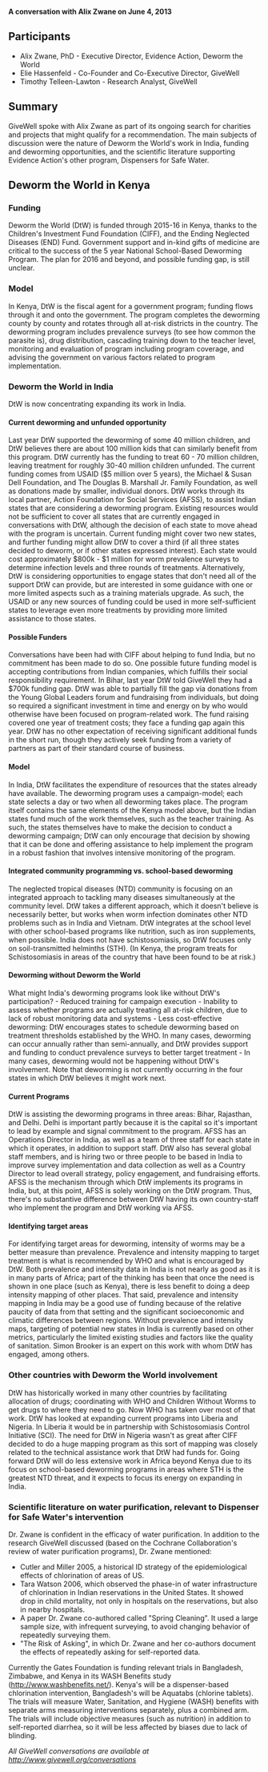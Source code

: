 **A conversation with Alix Zwane on June 4, 2013**

## Participants

* Alix Zwane, PhD - Executive Director, Evidence Action, Deworm the World
* Elie Hassenfeld - Co-Founder and Co-Executive Director, GiveWell
* Timothy Telleen-Lawton - Research Analyst, GiveWell

## Summary

GiveWell spoke with Alix Zwane as part of its ongoing search for charities and projects that might qualify for a recommendation. The main subjects of discussion were the nature of Deworm the World's work in India, funding and deworming opportunities, and the scientific literature supporting Evidence Action's other program, Dispensers for Safe Water.

## Deworm the World in Kenya

### Funding

Deworm the World (DtW) is funded through 2015-16 in Kenya, thanks to the Children's Investment Fund Foundation (CIFF), and the Ending Neglected Diseases (END) Fund. Government support and in-kind gifts of medicine are critical to the success of the 5 year National School-Based Deworming Program. The plan for 2016 and beyond, and possible funding gap, is still unclear.

### Model

In Kenya, DtW is the fiscal agent for a government program; funding flows through it and onto the government. The program completes the deworming county by county and rotates through all at-risk districts in the country. The deworming program includes prevalence surveys (to see how common the parasite is), drug distribution, cascading training down to the teacher level, monitoring and evaluation of program including program coverage, and advising the government on various factors related to program implementation.

### Deworm the World in India

DtW is now concentrating expanding its work in India.

#### Current deworming and unfunded opportunity

Last year DtW supported the deworming of some 40 million children, and DtW believes there are about 100 million kids that can similarly benefit from this program. DtW currently has the funding to treat 60 - 70 million children, leaving treatment for roughly 30-40 million children unfunded. The current funding comes from USAID ($5 million over 5 years), the Michael & Susan Dell Foundation, and The Douglas B. Marshall Jr. Family Foundation, as well as donations made by smaller, individual donors. DtW works through its local partner, Action Foundation for Social Services (AFSS), to assist Indian states that are considering a deworming program. Existing resources would not be sufficient to cover all states that are currently engaged in conversations with DtW, although the decision of each state to move ahead with the program is uncertain. Current funding might cover two new states, and further funding might allow DtW to cover a third (if all three states decided to deworm, or if other states expressed interest). Each state would cost approximately $800k - $1 million for worm prevalence surveys to determine infection levels and three rounds of treatments. Alternatively, DtW is considering opportunities to engage states that don't need all of the support DtW can provide, but are interested in some guidance with one or more limited aspects such as a training materials upgrade. As such, the USAID or any new sources of funding could be used in more self-sufficient states to leverage even more treatments by providing more limited assistance to those states.

#### Possible Funders

Conversations have been had with CIFF about helping to fund India, but no commitment has been made to do so. One possible future funding model is accepting contributions from Indian companies, which fulfills their social responsibility requirement. In Bihar, last year DtW told GiveWell they had a $700k funding gap. DtW was able to partially fill the gap via donations from the Young Global Leaders forum and fundraising from individuals, but doing so required a significant investment in time and energy on by who would otherwise have been focused on program-related work. The fund raising covered one year of treatment costs; they face a funding gap again this year. DtW has no other expectation of receiving significant additional funds in the short run, though they actively seek funding from a variety of partners as part of their standard course of business.

#### Model

In India, DtW facilitates the expenditure of resources that the states already have available. The deworming program uses a campaign-model; each state selects a day or two when all deworming takes place. The program itself contains the same elements of the Kenya model above, but the Indian states fund much of the work themselves, such as the teacher training. As such, the states themselves have to make the decision to conduct a deworming campaign; DtW can only encourage that decision by showing that it can be done and offering assistance to help implement the program in a robust fashion that involves intensive monitoring of the program.

#### Integrated community programming vs. school-based deworming

The neglected tropical diseases (NTD) community is focusing on an integrated approach to tackling many diseases simultaneously at the community level. DtW takes a different approach, which it doesn't believe is necessarily better, but works when worm infection dominates other NTD problems such as in India and Vietnam. DtW integrates at the school level with other school-based programs like nutrition, such as iron supplements, when possible. India does not have schistosomiasis, so DtW focuses only on soil-transmitted helminths (STH). (In Kenya, the program treats for Schistosomiasis in areas of the country that have been found to be at risk.)

#### Deworming without Deworm the World

What might India's deworming programs look like without DtW's participation? - Reduced training for campaign execution - Inability to assess whether programs are actually treating all at-risk children, due to lack of robust monitoring data and systems - Less cost-effective deworming: DtW encourages states to schedule deworming based on treatment thresholds established by the WHO. In many cases, deworming can occur annually rather than semi-annually, and DtW provides support and funding to conduct prevalence surveys to better target treatment - In many cases, deworming would not be happening without DtW's involvement. Note that deworming is not currently occurring in the four states in which DtW believes it might work next.

#### Current Programs

DtW is assisting the deworming programs in three areas: Bihar, Rajasthan, and Delhi. Delhi is important partly because it is the capital so it's important to lead by example and signal commitment to the program. AFSS has an Operations Director in India, as well as a team of three staff for each state in which it operates, in addition to support staff. DtW also has several global staff members, and is hiring two or three people to be based in India to improve survey implementation and data collection as well as a Country Director to lead overall strategy, policy engagement, and fundraising efforts. AFSS is the mechanism through which DtW implements its programs in India, but, at this point, AFSS is solely working on the DtW program. Thus, there's no substantive difference between DtW having its own country-staff who implement the program and DtW working via AFSS.

#### Identifying target areas

For identifying target areas for deworming, intensity of worms may be a better measure than prevalence. Prevalence and intensity mapping to target treatment is what is recommended by WHO and what is encouraged by DtW. Both prevalence and intensity data in India is not nearly as good as it is in many parts of Africa; part of the thinking has been that once the need is shown in one place (such as Kenya), there is less benefit to doing a deep intensity mapping of other places. That said, prevalence and intensity mapping in India may be a good use of funding because of the relative paucity of data from that setting and the significant socioeconomic and climatic differences between regions. Without prevalence and intensity maps, targeting of potential new states in India is currently based on other metrics, particularly the limited existing studies and factors like the quality of sanitation. Simon Brooker is an expert on this work with whom DtW has engaged, among others.

### Other countries with Deworm the World involvement

DtW has historically worked in many other countries by facilitating allocation of drugs; coordinating with WHO and Children Without Worms to get drugs to where they need to go. Now WHO has taken over most of that work. DtW has looked at expanding current programs into Liberia and Nigeria. In Liberia it would be in partnership with Schistosomiasis Control Initiative (SCI). The need for DtW in Nigeria wasn't as great after CIFF decided to do a huge mapping program as this sort of mapping was closely related to the technical assistance work that DtW had funds for. Going forward DtW will do less extensive work in Africa beyond Kenya due to its focus on school-based deworming programs in areas where STH is the greatest NTD threat, and it expects to focus its energy on expanding in India.

### Scientific literature on water purification, relevant to Dispenser for Safe Water's intervention

Dr. Zwane is confident in the efficacy of water purification. In addition to the research GiveWell discussed (based on the Cochrane Collaboration's review of water purification programs), Dr. Zwane mentioned:

* Cutler and Miller 2005, a historical ID strategy of the epidemiological effects of chlorination of areas of US.
* Tara Watson 2006, which observed the phase-in of water infrastructure of chlorination in Indian reservations in the United States. It showed drop in child mortality, not only in hospitals on the reservations, but also in nearby hospitals.
* A paper Dr. Zwane co-authored called "Spring Cleaning". It used a large sample size, with infrequent surveying, to avoid changing behavior of repeatedly surveying them.
* "The Risk of Asking", in which Dr. Zwane and her co-authors document the effects of repeatedly asking for self-reported data.

Currently the Gates Foundation is funding relevant trials in Bangladesh, Zimbabwe, and Kenya in its WASH Benefits study (http://www.washbenefits.net/). Kenya's will be a dispenser-based chlorination intervention, Bangladesh's will be Aquatabs (chlorine tablets). The trials will measure Water, Sanitation, and Hygiene (WASH) benefits with separate arms measuring interventions separately, plus a combined arm. The trials will include objective measures (such as nutrition) in addition to self-reported diarrhea, so it will be less affected by biases due to lack of blinding.

_All GiveWell conversations are available at http://www.givewell.org/conversations_